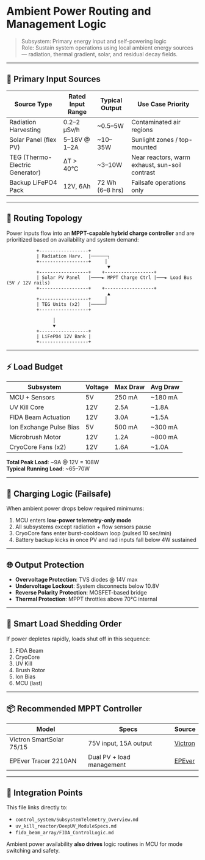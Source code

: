 # Ambient Power Routing and Management Logic

> Subsystem: Primary energy input and self-powering logic  
> Role: Sustain system operations using local ambient energy sources — radiation, thermal gradient, solar, and residual decay fields.

---

## 🔌 Primary Input Sources

| Source Type          | Rated Input Range | Typical Output | Use Case Priority |
|----------------------|-------------------|----------------|-------------------|
| Radiation Harvesting | 0.2–2 µSv/h       | ~0.5–5W        | Contaminated air regions |
| Solar Panel (flex PV)| 5–18V @ 1–2A      | ~10–35W        | Sunlight zones / top-mounted |
| TEG (Thermo-Electric Generator) | ΔT > 40°C  | ~3–10W         | Near reactors, warm exhaust, sun-soil contrast |
| Backup LiFePO4 Pack  | 12V, 6Ah          | 72 Wh (6–8 hrs)| Failsafe operations only |

---

## 🔄 Routing Topology

Power inputs flow into an **MPPT-capable hybrid charge controller** and are prioritized based on availability and system demand:

```
           +------------------+
           | Radiation Harv.  |──────┐
           +------------------+     │
                                     ▼
           +------------------+    +------------------+
           | Solar PV Panel   |────► MPPT Charge Ctrl |───► Load Bus (5V / 12V rails)
           +------------------+    +------------------+
                                     ▲
           +------------------+     │
           | TEG Units (x2)   |─────┘
           +------------------+

                 │
                 ▼
           +------------------+
           | LiFePO4 12V Bank |
           +------------------+
```

---

## ⚡ Load Budget

| Subsystem               | Voltage | Max Draw | Avg Draw |
|-------------------------|---------|----------|----------|
| MCU + Sensors           | 5V      | 250 mA   | ~180 mA  |
| UV Kill Core            | 12V     | 2.5A     | ~1.8A    |
| FIDA Beam Actuation     | 12V     | 3.0A     | ~1.5A    |
| Ion Exchange Pulse Bias | 5V      | 500 mA   | ~300 mA  |
| Microbrush Motor        | 12V     | 1.2A     | ~800 mA  |
| CryoCore Fans (x2)      | 12V     | 1.6A     | ~1.0A    |

**Total Peak Load**: ~9A @ 12V = 108W  
**Typical Running Load**: ~65–70W

---

## 🔋 Charging Logic (Failsafe)

When ambient power drops below required minimums:

1. MCU enters **low-power telemetry-only mode**
2. All subsystems except radiation + flow sensors pause
3. CryoCore fans enter burst-cooldown loop (pulsed 10 sec/min)
4. Battery backup kicks in once PV and rad inputs fall below 4W sustained

---

## 🌐 Output Protection

- **Overvoltage Protection**: TVS diodes @ 14V max
- **Undervoltage Lockout**: System disconnects below 10.8V
- **Reverse Polarity Protection**: MOSFET-based bridge
- **Thermal Protection**: MPPT throttles above 70°C internal

---

## 🧠 Smart Load Shedding Order

If power depletes rapidly, loads shut off in this sequence:

1. FIDA Beam  
2. CryoCore  
3. UV Kill  
4. Brush Rotor  
5. Ion Bias  
6. MCU (last)

---

## 📦 Recommended MPPT Controller

| Model                   | Specs                       | Source |
|-------------------------|-----------------------------|--------|
| Victron SmartSolar 75/15| 75V input, 15A output       | [Victron](https://www.victronenergy.com/solar-charge-controllers) |
| EPEver Tracer 2210AN    | Dual PV + load management   | [EPEver](https://www.epsolarpv.com/) |

---

## 🧬 Integration Points

This file links directly to:
- `control_system/SubsystemTelemetry_Overview.md`
- `uv_kill_reactor/DeepUV_ModuleSpecs.md`
- `fida_beam_array/FIDA_ControlLogic.md`

Ambient power availability **also drives** logic routines in MCU for mode switching and safety.
